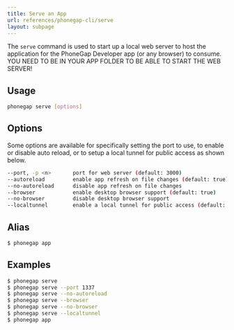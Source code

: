 ```yaml
---
title: Serve an App
url: references/phonegap-cli/serve
layout: subpage
---
```


The `serve` command is used to start up a local web server to host the application for the PhoneGap Developer app (or any browser) to consume.
YOU NEED TO BE IN YOUR APP FOLDER TO BE ABLE TO START THE WEB SERVER!

## Usage

```bash
phonegap serve [options]
```

## Options

Some options are available for specifically setting the port to use, to enable or disable auto reload, or to setup a local tunnel for public access as shown below.

```bash
--port, -p <n>       port for web server (default: 3000)
--autoreload         enable app refresh on file changes (default: true)
--no-autoreload      disable app refresh on file changes
--browser            enable desktop browser support (default: true)
--no-browser         disable desktop browser support
--localtunnel        enable a local tunnel for public access (default: false)
```

## Alias

```bash
$ phonegap app
```

## Examples

```bash
$ phonegap serve
$ phonegap serve --port 1337
$ phonegap serve --no-autoreload
$ phonegap serve --browser
$ phonegap serve --no-browser
$ phonegap serve --localtunnel
$ phonegap app
```
